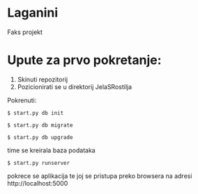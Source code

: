 # Laganini
Faks projekt

Upute za prvo pokretanje:
========================
1. Skinuti repozitorij
2. Pozicionirati se u direktorij JelaSRostilja

Pokrenuti:

	$ start.py db init

	$ start.py db migrate

	$ start.py db upgrade
	
time se kreirala baza podataka

	$ start.py runserver
	
pokrece se aplikacija te joj se pristupa preko browsera na adresi
http://localhost:5000
